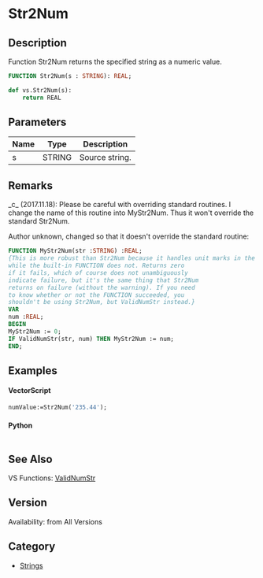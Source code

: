 # Str2Num

## Description
Function Str2Num returns the specified string as a numeric value.

```pascal
FUNCTION Str2Num(s : STRING): REAL;
```

```python
def vs.Str2Num(s):
    return REAL
```

## Parameters
|Name|Type|Description|
|---|---|---|
|s|STRING|Source string.|

## Remarks
\_c\_ (2017.11.18): Please be careful with overriding standard routines. I change the name of this routine into MyStr2Num. Thus it won't override the standard Str2Num.

Author unknown, changed so that it doesn't override the standard routine:
```pascal
FUNCTION MyStr2Num(str :STRING) :REAL;
{This is more robust than Str2Num because it handles unit marks in the string,
while the built-in FUNCTION does not. Returns zero
if it fails, which of course does not unambiguously
indicate failure, but it's the same thing that Str2Num 
returns on failure (without the warning). If you need
to know whether or not the FUNCTION succeeded, you
shouldn't be using Str2Num, but ValidNumStr instead.}
VAR
num :REAL;
BEGIN
MyStr2Num := 0;
IF ValidNumStr(str, num) THEN MyStr2Num := num;
END;
```

## Examples
#### VectorScript ####
```pascal
numValue:=Str2Num('235.44');
```
#### Python ####
```python

```

## See Also
VS Functions:
[ValidNumStr](ValidNumStr.md)

## Version
Availability: from All Versions

## Category
* [Strings](../Categories/Strings.md)
